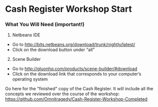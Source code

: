 # Cash Register Workshop Start

### What You Will Need (important!)
1.	Netbeans IDE
  -	Go to http://bits.netbeans.org/download/trunk/nightly/latest/
  -	Click on the download button under “all”
  
2.	Scene Builder
  -	Go to http://gluonhq.com/products/scene-builder/#download
  -	Click on the download link that corresponds to your computer’s operating system

 
 

Go here for the "finished" copy of the Cash Register. It will include all the concepts we reviewed over the course of the workshop: https://github.com/Omnitragedy/Cash-Register-Workshop-Completed
